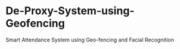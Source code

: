 # De-Proxy-System-using-Geofencing
Smart Attendance System using Geo-fencing and Facial Recognition
